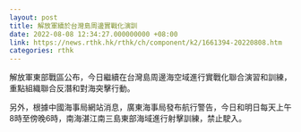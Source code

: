 ```yaml
---
layout: post
title: 解放軍續於台灣島周邊實戰化演訓
date: 2022-08-08 12:34:27.000000000 +08:00
link: https://news.rthk.hk/rthk/ch/component/k2/1661394-20220808.htm
categories: rthk
---
```


解放軍東部戰區公布，今日繼續在台灣島周邊海空域進行實戰化聯合演習和訓練，重點組織聯合反潛和對海突擊行動。

另外，根據中國海事局網站消息，廣東海事局發布航行警告，今日和明日每天上午8時至傍晚6時，南海湛江南三島東部海域進行射擊訓練，禁止駛入。
